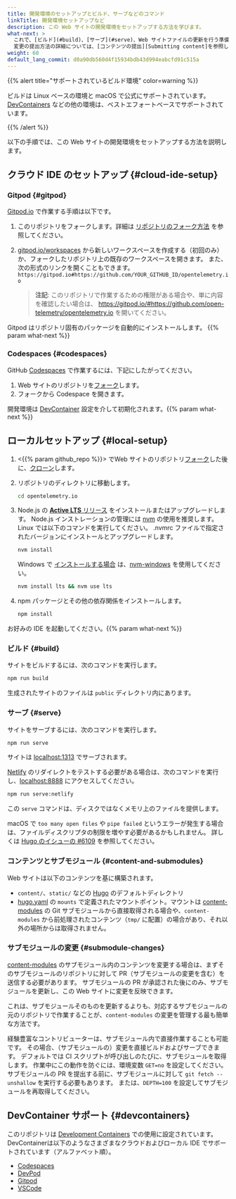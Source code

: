 ```yaml
---
title: 開発環境のセットアップとビルド、サーブなどのコマンド
linkTitle: 開発環境セットアップなど
description: この Web サイトの開発環境をセットアップする方法を学びます。
what-next: >
  これで、[ビルド](#build)、[サーブ](#serve)、Web サイトファイルの更新を行う準備が整いました。
  変更の提出方法の詳細については、[コンテンツの提出][Submitting content]を参照してください。
weight: 60
default_lang_commit: d0a90db560d4f15934bdb43d994eabcfd91c515a
---
```


{{% alert title="サポートされているビルド環境" color=warning %}}

ビルドは Linux ベースの環境と macOS で公式にサポートされています。
[DevContainers](#devcontainers) などの他の環境は、ベストエフォートベースでサポートされています。

{{% /alert %}}

以下の手順では、この Web サイトの開発環境をセットアップする方法を説明します。

## クラウド IDE のセットアップ {#cloud-ide-setup}

### Gitpod {#gitpod}

[Gitpod.io] で作業する手順は以下です。

1.  このリポジトリをフォークします。詳細は [リポジトリのフォーク方法][fork] を参照してください。
2.  [gitpod.io/workspaces] から新しいワークスペースを作成する（初回のみ）か、フォークしたリポジトリ上の既存のワークスペースを開きます。
    また、次の形式のリンクを開くこともできます。
    `https://gitpod.io#https://github.com/YOUR_GITHUB_ID/opentelemetry.io`

    > **注記**: このリポジトリで作業するための権限がある場合や、単に内容を確認したい場合は、
    > <https://gitpod.io/#https://github.com/open-telemetry/opentelemetry.io> を開いてください。

Gitpod はリポジトリ固有のパッケージを自動的にインストールします。
{{% param what-next %}}

### Codespaces {#codespaces}

GitHub [Codespaces] で作業するには、下記にしたがってください。

1. Web サイトのリポジトリを[フォーク][fork]します。
2. フォークから Codespace を開きます。

開発環境は [DevContainer](#devcontainers) 設定を介して初期化されます。{{% param what-next %}}

## ローカルセットアップ {#local-setup}

1.  <{{% param github_repo %}}> でWeb サイトのリポジトリ[フォーク][fork]した後に、[クローン][clone]します。
2.  リポジトリのディレクトリに移動します。

    ```sh
    cd opentelemetry.io
    ```

3.  Node.js の [**Active LTS** リリース][nodejs-rel] をインストールまたはアップグレードします。
    Node.js インストレーションの管理には [nvm] の使用を推奨します。
    Linux では以下のコマンドを実行してください。
    .nvmrc ファイルで指定されたバージョンにインストールとアップグレードします。

    ```sh
    nvm install
    ```

    Windows で [インストールする場合][nodejs-win] は、[nvm-windows] を使用してください。

    ```cmd
    nvm install lts && nvm use lts
    ```

4.  npm パッケージとその他の依存関係をインストールします。

    ```sh
    npm install
    ```

お好みの IDE を起動してください。{{% param what-next %}}

### ビルド {#build}

サイトをビルドするには、次のコマンドを実行します。

```sh
npm run build
```

生成されたサイトのファイルは `public` ディレクトリ内にあります。

### サーブ {#serve}

サイトをサーブするには、次のコマンドを実行します。

```sh
npm run serve
```

サイトは [localhost:1313][] でサーブされます。

[Netlify] のリダイレクトをテストする必要がある場合は、次のコマンドを実行し、[localhost:8888] にアクセスしてください。

```sh
npm run serve:netlify
```

この `serve` コマンドは、ディスクではなくメモリ上のファイルを提供します。

macOS で `too many open files` や `pipe failed` というエラーが発生する場合は、ファイルディスクリプタの制限を増やす必要があるかもしれません。
詳しくは [Hugo のイシューの #6109](https://github.com/gohugoio/hugo/issues/6109) を参照してください。

### コンテンツとサブモジュール {#content-and-submodules}

Web サイトは以下のコンテンツを基に構築されます。

- `content/`、`static/` などの [Hugo] のデフォルトディレクトリ
- [hugo.yaml] の `mounts` で定義されたマウントポイント。マウントは [content-modules] の Git サブモジュールから直接取得される場合や、`content-modules` から前処理されたコンテンツ（`tmp/` に配置）の場合があり、それ以外の場所からは取得されません。

[hugo.yaml]: https://github.com/open-telemetry/opentelemetry.io/blob/main/hugo.yaml
[content-modules]: https://github.com/open-telemetry/opentelemetry.io/tree/main/content-modules

### サブモジュールの変更 {#submodule-changes}

[content-modules] のサブモジュール内のコンテンツを変更する場合は、まずそのサブモジュールのリポジトリに対して PR（サブモジュールの変更を含む）を送信する必要があります。
サブモジュールの PR が承認された後にのみ、サブモジュールを更新し、この Web サイトに変更を反映できます。

これは、サブモジュールそのものを更新するよりも、対応するサブモジュールの元のリポジトリで作業することが、`content-modules` の変更を管理する最も簡単な方法です。

経験豊富なコントリビューターは、サブモジュール内で直接作業することも可能です。
その場合、（サブモジュールの）変更を直接ビルドおよびサーブできます。
デフォルトでは CI スクリプトが呼び出しのたびに、サブモジュールを取得します。
作業中にこの動作を防ぐには、環境変数 `GET=no` を設定してください。
サブモジュールの PR を提出する前に、サブモジュールに対して `git fetch --unshallow` を実行する必要もあります。
または、`DEPTH=100` を設定してサブモジュールを再取得してください。

## DevContainer サポート {#devcontainers}

このリポジトリは [Development Containers][devcontainers] での使用に設定されています。DevContainerは以下のようなさまざまなクラウドおよびローカル IDE でサポートされています（アルファベット順）。

- [Codespaces][cs-devc]
- [DevPod](https://devpod.sh/docs/developing-in-workspaces/devcontainer-json)
- [Gitpod](https://www.gitpod.io/docs/flex/configuration/devcontainer/overview)
- [VSCode](https://code.visualstudio.com/docs/devcontainers/containers#_installation)

[clone]: https://docs.github.com/en/repositories/creating-and-managing-repositories/cloning-a-repository
[codespaces]: https://docs.github.com/en/codespaces
[cs-devc]: https://docs.github.com/en/codespaces/setting-up-your-project-for-codespaces/adding-a-dev-container-configuration/introduction-to-dev-containers#about-dev-containers
[devcontainers]: https://containers.dev/
[fork]: https://docs.github.com/en/get-started/quickstart/fork-a-repo
[gitpod.io]: https://gitpod.io
[gitpod.io/workspaces]: https://gitpod.io/workspaces
[hugo]: https://gohugo.io
[localhost:1313]: http://localhost:1313
[localhost:8888]: http://localhost:8888
[netlify]: https://netlify.com
[nodejs-rel]: https://nodejs.org/en/about/previous-releases
[nodejs-win]: https://docs.microsoft.com/en-us/windows/dev-environment/javascript/nodejs-on-windows
[nvm]: https://github.com/nvm-sh/nvm/blob/master/README.md#installing-and-updating
[nvm-windows]: https://github.com/coreybutler/nvm-windows

<!-- markdownlint-disable link-image-reference-definitions -->

[Submitting content]: ../pull-requests/
